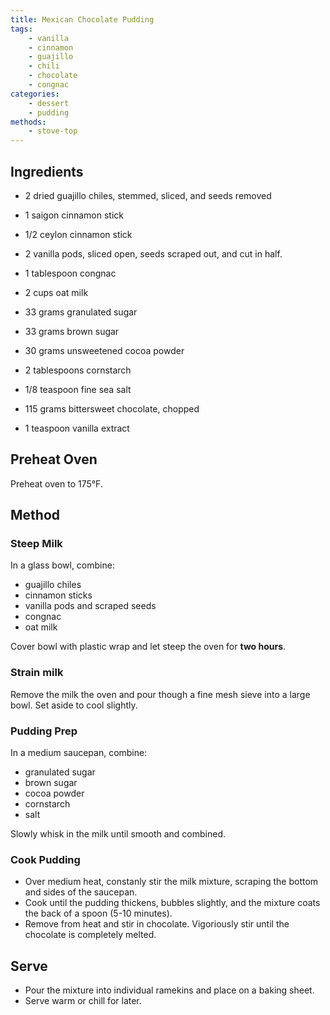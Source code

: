 ```yaml
---
title: Mexican Chocolate Pudding
tags:
    - vanilla
    - cinnamon
    - guajillo
    - chili
    - chocolate
    - congnac
categories: 
    - dessert
    - pudding
methods:
    - stove-top
---
```


## Ingredients
- 2 dried guajillo chiles, stemmed, sliced, and seeds removed
- 1 saigon cinnamon stick
- 1/2 ceylon cinnamon stick
- 2 vanilla pods, sliced open, seeds scraped out, and cut in half.
- 1 tablespoon congnac
- 2 cups oat milk

- 33 grams granulated sugar
- 33 grams brown sugar
- 30 grams unsweetened cocoa powder
- 2 tablespoons cornstarch
- 1/8 teaspoon fine sea salt
- 115 grams bittersweet chocolate, chopped
- 1 teaspoon vanilla extract

## Preheat Oven
Preheat oven to 175°F.

## Method

### Steep Milk
In a glass bowl, combine:
- guajillo chiles
- cinnamon sticks
- vanilla pods and scraped seeds
- congnac
- oat milk

Cover bowl with plastic wrap and let steep the oven for **two hours**.

### Strain milk
Remove the milk the oven and pour though a fine mesh sieve into a large bowl. Set aside to cool slightly.

### Pudding Prep
 In a medium saucepan, combine:
- granulated sugar
- brown sugar
- cocoa powder
- cornstarch
- salt

Slowly whisk in the milk until smooth and combined.

<!--  -->

### Cook Pudding
- Over medium heat, constanly stir the milk mixture, scraping the bottom and sides of the saucepan.
- Cook until the pudding thickens, bubbles slightly, and the mixture coats the back of a spoon (5-10 minutes).
- Remove from heat and stir in chocolate. Vigoriously stir until the chocolate is completely melted.

## Serve
- Pour the mixture into individual ramekins and place on a baking sheet.
- Serve warm or chill for later.
